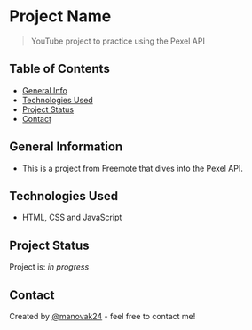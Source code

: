 # Project Name
> YouTube project to practice using the Pexel API


## Table of Contents
* [General Info](#general-information)
* [Technologies Used](#technologies-used)
* [Project Status](#project-status)
* [Contact](#contact)
<!-- * [License](#license) -->


## General Information
- This is a project from Freemote that dives into the Pexel API.


## Technologies Used
- HTML, CSS and JavaScript


## Project Status
Project is: _in progress_ 

## Contact
Created by [@manovak24](https://github.com/manovak24) - feel free to contact me!

<!-- Optional -->
<!-- ## License -->
<!-- This project is open source and available under the [... License](). -->

<!-- You don't have to include all sections - just the one's relevant to your project -->